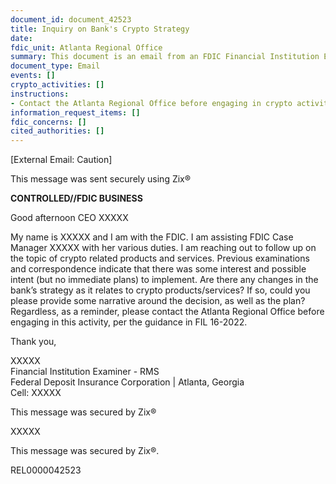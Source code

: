 ```yaml
---
document_id: document_42523
title: Inquiry on Bank's Crypto Strategy
date: 
fdic_unit: Atlanta Regional Office
summary: This document is an email from an FDIC Financial Institution Examiner to a bank CEO following up on the bank's previous interest in crypto-related products and services. The examiner inquires about any changes in the bank's strategy regarding crypto products/services and requests information about any decisions or plans in this area. The email reminds the CEO to contact the Atlanta Regional Office before engaging in crypto-related activities, referencing FIL 16-2022 as guidance. The communication indicates that previous examinations and correspondence had shown some interest but no immediate plans for implementation of crypto-related activities.
document_type: Email
events: []
crypto_activities: []
instructions:
- Contact the Atlanta Regional Office before engaging in crypto activities.
information_request_items: []
fdic_concerns: []
cited_authorities: []
---
```

[External Email: Caution]

This message was sent securely using Zix®

**CONTROLLED//FDIC BUSINESS**

Good afternoon CEO XXXXX

My name is XXXXX and I am with the FDIC. I am assisting FDIC Case Manager XXXXX with her various duties. I am reaching out to follow up on the topic of crypto related products and services. Previous examinations and correspondence indicate that there was some interest and possible intent (but no immediate plans) to implement. Are there any changes in the bank’s strategy as it relates to crypto products/services? If so, could you please provide some narrative around the decision, as well as the plan? Regardless, as a reminder, please contact the Atlanta Regional Office before engaging in this activity, per the guidance in FIL 16-2022.

Thank you,

XXXXX  
Financial Institution Examiner - RMS  
Federal Deposit Insurance Corporation | Atlanta, Georgia  
Cell: XXXXX

This message was secured by Zix®

XXXXX

This message was secured by Zix®.

REL0000042523